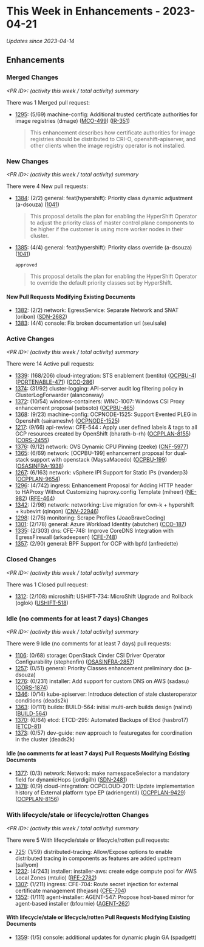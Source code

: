 # This Week in Enhancements - 2023-04-21

*Updates since 2023-04-14*


## Enhancements

### Merged Changes

*&lt;PR ID&gt;: (activity this week / total activity) summary*

There was 1 Merged pull request:

- [1295](https://github.com/openshift/enhancements/pull/1295): (5/69) machine-config: Additional trusted certificate authorities for image registries (dmage) ([MCO-499](https://issues.redhat.com/browse/MCO-499)) ([IR-351](https://issues.redhat.com/browse/IR-351))

  > This enhancement describes how certificate authorities for image registries
  > should be distributed to CRI-O, openshift-apiserver, and other clients when the
  > image registry operator is not installed.


### New Changes

*&lt;PR ID&gt;: (activity this week / total activity) summary*

There were 4 New pull requests:

- [1384](https://github.com/openshift/enhancements/pull/1384): (2/2) general: feat(hypershift): Priority class dynamic adjustment (a-dsouza) ([1041](https://github.com/openshift/hypershift/issues/1041))

  > This proposal details the plan for enabling the HyperShift Operator to adjust the priority class of master control plane components to be higher if the customer is using more worker nodes in their cluster.

- [1385](https://github.com/openshift/enhancements/pull/1385): (4/4) general: feat(hypershift): Priority class override (a-dsouza) ([1041](https://github.com/openshift/hypershift/issues/1041))

  `approved`

  > This proposal details the plan for enabling the HyperShift Operator to override the default priority classes set by HyperShift.


#### New Pull Requests Modifying Existing Documents

- [1382](https://github.com/openshift/enhancements/pull/1382): (2/2) network: EgressService: Separate Network and SNAT (oribon) ([SDN-2682](https://issues.redhat.com/browse/SDN-2682))
- [1383](https://github.com/openshift/enhancements/pull/1383): (4/4) console: Fix broken documentation url (seulsale)

### Active Changes

*&lt;PR ID&gt;: (activity this week / total activity) summary*

There were 14 Active pull requests:

- [1339](https://github.com/openshift/enhancements/pull/1339): (168/206) cloud-integration: STS enablement (bentito) ([OCPBU-4](https://issues.redhat.com/browse/OCPBU-4)) ([PORTENABLE-471](https://issues.redhat.com/browse/PORTENABLE-471)) ([CCO-286](https://issues.redhat.com/browse/CCO-286))
- [1374](https://github.com/openshift/enhancements/pull/1374): (31/92) cluster-logging: API-server audit log filtering policy in ClusterLogForwarder (alanconway)
- [1372](https://github.com/openshift/enhancements/pull/1372): (10/54) windows-containers: WINC-1007: Windows CSI Proxy enhancement proposal (sebsoto) ([OCPBU-465](https://issues.redhat.com/browse/OCPBU-465))
- [1368](https://github.com/openshift/enhancements/pull/1368): (9/23) machine-config: OCPNODE-1525: Support Evented PLEG in Openshift (sairameshv) ([OCPNODE-1525](https://issues.redhat.com/browse/OCPNODE-1525))
- [1217](https://github.com/openshift/enhancements/pull/1217): (9/66) api-review: CFE-544 : Apply user defined labels & tags to all GCP resources created by OpenShift (bharath-b-rh) ([OCPPLAN-8155](https://issues.redhat.com/browse/OCPPLAN-8155)) ([CORS-2455](https://issues.redhat.com/browse/CORS-2455))
- [1376](https://github.com/openshift/enhancements/pull/1376): (9/12) network: OVS Dynamic CPU Pinning (zeeke) ([CNF-5977](https://issues.redhat.com/browse/CNF-5977))
- [1365](https://github.com/openshift/enhancements/pull/1365): (6/69) network: [OCPBU-199] enhancement proposal for dual-stack support with openstack (MaysaMacedo) ([OCPBU-199](https://issues.redhat.com/browse/OCPBU-199)) ([OSASINFRA-1938](https://issues.redhat.com/browse/OSASINFRA-1938))
- [1267](https://github.com/openshift/enhancements/pull/1267): (6/163) network: vSphere IPI Support for Static IPs (rvanderp3) ([OCPPLAN-9654](https://issues.redhat.com/browse/OCPPLAN-9654))
- [1296](https://github.com/openshift/enhancements/pull/1296): (4/742) ingress: Enhancement Proposal for Adding HTTP header to HAProxy Without Customizing haproxy.config Template (miheer) ([NE-982](https://issues.redhat.com/browse/NE-982)) ([RFE-464](https://issues.redhat.com/browse/RFE-464))
- [1342](https://github.com/openshift/enhancements/pull/1342): (2/98) network: networking: Live migration for ovn-k + hypershift + kubevirt (qinqon) ([CNV-22946](https://issues.redhat.com/browse/CNV-22946))
- [1298](https://github.com/openshift/enhancements/pull/1298): (2/76) monitoring: Scrape Profiles (JoaoBraveCoding)
- [1301](https://github.com/openshift/enhancements/pull/1301): (2/178) general: Azure Workload Identity (abutcher) ([CCO-187](https://issues.redhat.com/browse/CCO-187))
- [1335](https://github.com/openshift/enhancements/pull/1335): (2/303) dns:  CFE-748: Improve CoreDNS Integration with EgressFirewall (arkadeepsen) ([CFE-748](https://issues.redhat.com/browse/CFE-748))
- [1357](https://github.com/openshift/enhancements/pull/1357): (2/90) general: BPF Support for OCP with bpfd (anfredette)

### Closed Changes

*&lt;PR ID&gt;: (activity this week / total activity) summary*

There was 1 Closed pull request:

- [1312](https://github.com/openshift/enhancements/pull/1312): (2/108) microshift: USHIFT-734: MicroShift Upgrade and Rollback (oglok) ([USHIFT-518](https://issues.redhat.com/browse/USHIFT-518))

### Idle (no comments for at least 7 days) Changes

*&lt;PR ID&gt;: (activity this week / total activity) summary*

There were 9 Idle (no comments for at least 7 days) pull requests:

- [1106](https://github.com/openshift/enhancements/pull/1106): (0/68) storage: OpenStack Cinder CSI Driver Operator Configurability (stephenfin) ([OSASINFRA-2857](https://issues.redhat.com/browse/OSASINFRA-2857))
- [1257](https://github.com/openshift/enhancements/pull/1257): (0/51) general: Priority Classes enhancement preliminary doc (a-dsouza)
- [1276](https://github.com/openshift/enhancements/pull/1276): (0/231) installer: Add support for custom DNS on AWS (sadasu) ([CORS-1874](https://issues.redhat.com/browse/CORS-1874))
- [1346](https://github.com/openshift/enhancements/pull/1346): (0/14) kube-apiserver: Introduce detection of stale clusteroperator conditions (deads2k)
- [1363](https://github.com/openshift/enhancements/pull/1363): (0/111) builds: BUILD-564: initial multi-arch builds design (nalind) ([BUILD-564](https://issues.redhat.com/browse/BUILD-564))
- [1370](https://github.com/openshift/enhancements/pull/1370): (0/64) etcd: ETCD-295: Automated Backups of Etcd (hasbro17) ([ETCD-81](https://issues.redhat.com/browse/ETCD-81))
- [1373](https://github.com/openshift/enhancements/pull/1373): (0/57) dev-guide: new approach to featuregates for coordination in the cluster (deads2k)

#### Idle (no comments for at least 7 days) Pull Requests Modifying Existing Documents

- [1377](https://github.com/openshift/enhancements/pull/1377): (0/3) network: Network: make namespaceSelector a mandatory field for dynamicHops (jordigilh) ([SDN-2481](https://issues.redhat.com/browse/SDN-2481))
- [1378](https://github.com/openshift/enhancements/pull/1378): (0/9) cloud-integration: OCPCLOUD-2011: Update implementation history of External platform type EP (adriengentil) ([OCPPLAN-9429](https://issues.redhat.com/browse/OCPPLAN-9429)) ([OCPPLAN-8156](https://issues.redhat.com/browse/OCPPLAN-8156))

### With lifecycle/stale or lifecycle/rotten Changes

*&lt;PR ID&gt;: (activity this week / total activity) summary*

There were 5 With lifecycle/stale or lifecycle/rotten pull requests:

- [725](https://github.com/openshift/enhancements/pull/725): (1/59) distributed-tracing: Allow/Expose options to enable distributed tracing in components as features are added upstream  (sallyom)
- [1232](https://github.com/openshift/enhancements/pull/1232): (4/243) installer: installer-aws: create edge compute pool for AWS Local Zones (mtulio) ([RFE-2782](https://issues.redhat.com/browse/RFE-2782))
- [1307](https://github.com/openshift/enhancements/pull/1307): (1/211) ingress: CFE-704: Route secret injection for external certificate management (thejasn) ([CFE-704](https://issues.redhat.com/browse/CFE-704))
- [1352](https://github.com/openshift/enhancements/pull/1352): (1/111) agent-installer: AGENT-547: Propose host-based mirror for agent-based installer (bfournie) ([AGENT-262](https://issues.redhat.com/browse/AGENT-262))

#### With lifecycle/stale or lifecycle/rotten Pull Requests Modifying Existing Documents

- [1359](https://github.com/openshift/enhancements/pull/1359): (1/5) console: additional updates for dynamic plugin GA (spadgett)
